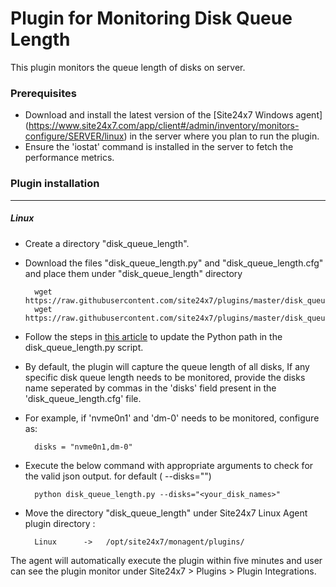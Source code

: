 # Plugin for Monitoring Disk Queue Length

This plugin monitors the queue length of disks on server.

### Prerequisites

- Download and install the latest version of the [Site24x7 Windows agent] (https://www.site24x7.com/app/client#/admin/inventory/monitors-configure/SERVER/linux) in the server where you plan to run the plugin.
- Ensure the 'iostat' command is installed in the server to fetch the performance metrics.

### Plugin installation

---

##### Linux

- Create a directory "disk_queue_length".

- Download the files "disk_queue_length.py" and "disk_queue_length.cfg" and place them under "disk_queue_length" directory

		wget https://raw.githubusercontent.com/site24x7/plugins/master/disk_queue_length/disk_queue_length.py
		wget https://raw.githubusercontent.com/site24x7/plugins/master/disk_queue_length/disk_queue_length.cfg

- Follow the steps in [this article](https://support.site24x7.com/portal/en/kb/articles/updating-python-path-in-a-plugin-script-for-linux-servers) to update the Python path in the disk_queue_length.py script.
  
-  By default, the plugin will capture the queue length of all disks,  If any specific disk queue length needs to be monitored, provide the disks name seperated by commas in the 'disks' field present in the 'disk_queue_length.cfg' file.

- For example, if 'nvme0n1' and  'dm-0' needs to be monitored, configure as:

		disks = "nvme0n1,dm-0"

- Execute the below command with appropriate arguments to check for the valid json output. for default ( --disks="")

		python disk_queue_length.py --disks="<your_disk_names>"
      
- Move the directory "disk_queue_length" under Site24x7 Linux Agent plugin directory :

		Linux      ->   /opt/site24x7/monagent/plugins/
      
The agent will automatically execute the plugin within five minutes and user can see the plugin monitor under Site24x7 > Plugins > Plugin Integrations.

